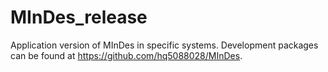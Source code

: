 # MInDes_release
Application version of MInDes in specific systems. Development packages can be found at https://github.com/hq5088028/MInDes.
